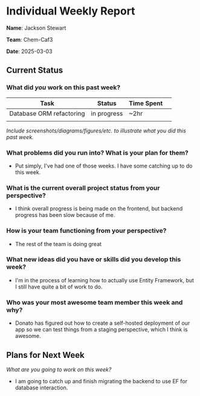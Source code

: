 # Individual Weekly Report

**Name**: Jackson Stewart

**Team**: Chem-Caf3

**Date**: 2025-03-03

## Current Status

### What did _you_ work on this past week?

| Task                     | Status      | Time Spent |     |
| ------------------------ | ----------- | ---------- | --- |
| Database ORM refactoring | in progress | ~2hr       |     |
|                          |             |            |     |

*Include screenshots/diagrams/figures/etc. to illustrate what you did this past week.*

### What problems did you run into? What is your plan for them?

- Put simply, I've had one of those weeks. I have some catching up to do this week.


### What is the current overall project status from your perspective? 

- I think overall progress is being made on the frontend, but backend progress has been slow because of me.


### How is your team functioning from your perspective?

- The rest of the team is doing great


### What new ideas did you have or skills did you develop this week?

- I'm in the process of learning how to actually use Entity Framework, but I still have quite a bit of work to do.


### Who was your most awesome team member this week and why?

- Donato has figured out how to create a self-hosted deployment of our app so we can test things from a staging perspective, which I think is awesome.


## Plans for Next Week

*What are you going to work on this week?*

- I am going to catch up and finish migrating the backend to use EF for database interaction.
